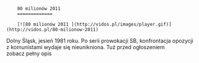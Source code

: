 
        80 milionów 2011 
        =============
        
        [![80 milionów 2011 ](http://vidos.pl/images/player.gif)](http://vidos.pl/80-milionow-2011)
        
        
 Dolny Śląsk, jesień 1981 roku. Po serii prowokacji SB, konfrontacja opozycji z komunistami wydaje się nieunikniona. Tuż przed ogłoszeniem zobacz pełny opis
    